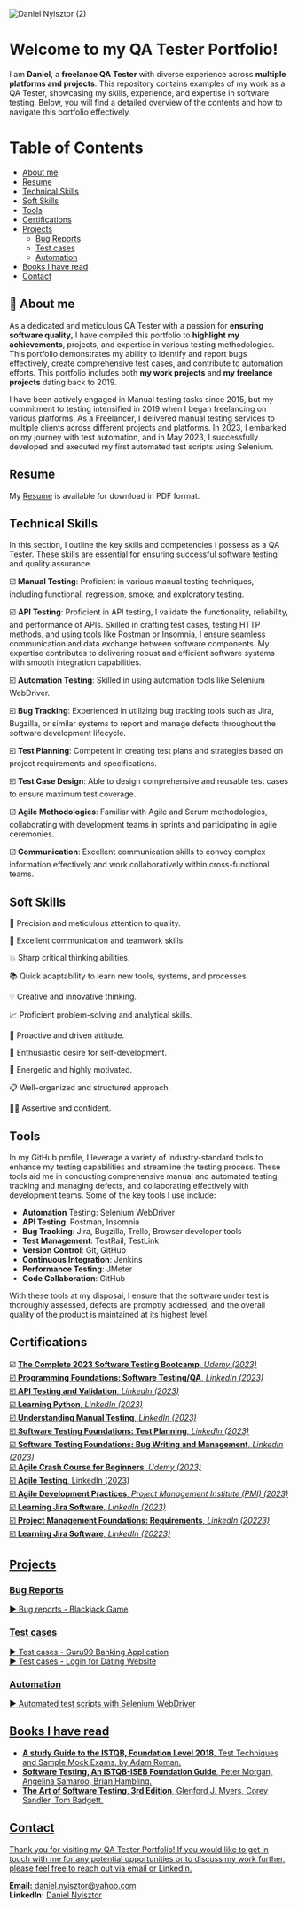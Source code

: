 ![Daniel Nyisztor (2)](https://github.com/danielN91/danielN91/assets/141241895/04189374-a16e-45e3-9ff8-781019d56c61)


# Welcome to my QA Tester Portfolio! 

I am **Daniel**, a **freelance QA Tester** with diverse experience across **multiple platforms and projects**. This repository contains examples of my work as a QA Tester, showcasing my skills, experience, and expertise in software testing. Below, you will find a detailed overview of the contents and how to navigate this portfolio effectively.

# Table of Contents
- [About me](#aboutme)
- [Resume](#resume)
- [Technical Skills](#technical-skills)
- [Soft Skills](#soft-skills)
- [Tools](#tools)
- [Certifications](#certifications)
- [Projects](#projects)
    * [Bug Reports](#bug-reports)
    * [Test cases](#test-cases)
    * [Automation](#automation)
- [Books I have read](#books-i-have-read)
- [Contact](#contact)
  
## <a name="aboutme">:mag_right: About me</a>
As a dedicated and meticulous QA Tester with a passion for **ensuring software quality**, I have compiled this portfolio to **highlight my achievements**, projects, and expertise in various testing methodologies. This portfolio demonstrates my ability to identify and report bugs effectively, create comprehensive test cases, and contribute to automation efforts.
This portfolio includes both **my work projects** and **my freelance projects** dating back to 2019.

I have been actively engaged in Manual testing tasks since 2015, but my commitment to testing intensified in 2019 when I began freelancing on various platforms. As a Freelancer, I delivered manual testing services to multiple clients across different projects and platforms. In 2023, I embarked on my journey with test automation, and in May 2023, I successfully developed and executed my first automated test scripts using Selenium.

## Resume

My [Resume](https://github.com/danielN91/danielN91/files/12241874/Daniel_Nyisztor-QA_Tester.pdf) is available for download in PDF format.

## Technical Skills
In this section, I outline the key skills and competencies I possess as a QA Tester. These skills are essential for ensuring successful software testing and quality assurance.

☑️ __Manual Testing__: Proficient in various manual testing techniques, including functional, regression, smoke, and exploratory testing.

☑️ __API Testing__: Proficient in API testing, I validate the functionality, reliability, and performance of APIs. Skilled in crafting test cases, testing HTTP methods, and using tools like Postman or Insomnia, I ensure seamless communication and data exchange between software components. My expertise contributes to delivering robust and efficient software systems with smooth integration capabilities.

☑️ __Automation Testing__: Skilled in using automation tools like Selenium WebDriver.

☑️ __Bug Tracking__: Experienced in utilizing bug tracking tools such as Jira, Bugzilla, or similar systems to report and manage defects throughout the software development lifecycle.

☑️ __Test Planning__: Competent in creating test plans and strategies based on project requirements and specifications.

☑️ __Test Case Design__: Able to design comprehensive and reusable test cases to ensure maximum test coverage.

☑️ __Agile Methodologies__: Familiar with Agile and Scrum methodologies, collaborating with development teams in sprints and participating in agile ceremonies.

☑️ __Communication__: Excellent communication skills to convey complex information effectively and work collaboratively within cross-functional teams.

## Soft Skills
🔎 Precision and meticulous attention to quality.

🙌 Excellent communication and teamwork skills.

💥 Sharp critical thinking abilities.

📚 Quick adaptability to learn new tools, systems, and processes.

💡 Creative and innovative thinking.

:chart_with_upwards_trend: Proficient problem-solving and analytical skills.

:rocket: Proactive and driven attitude.

🔁 Enthusiastic desire for self-development.

🔋 Energetic and highly motivated.

:clipboard: Well-organized and structured approach.

🙅‍♀️ Assertive and confident.


## Tools

In my GitHub profile, I leverage a variety of industry-standard tools to enhance my testing capabilities and streamline the testing process. These tools aid me in conducting comprehensive manual and automated testing, tracking and managing defects, and collaborating effectively with development teams. Some of the key tools I use include:

* __Automation__ Testing: Selenium WebDriver
* __API Testing__: Postman, Insomnia
* __Bug Tracking__: Jira, Bugzilla, Trello, Browser developer tools
* __Test Management__: TestRail, TestLink
* __Version Control__: Git, GitHub
* __Continuous Integration__: Jenkins
* __Performance Testing__: JMeter
* __Code Collaboration__: GitHub

With these tools at my disposal, I ensure that the software under test is thoroughly assessed, defects are promptly addressed, and the overall quality of the product is maintained at its highest level.

## Certifications
☑️ <a href="https://www.udemy.com/certificate/UC-cfacab60-33e4-406c-8cea-e15243bd9422/" target="_blank"> __The Complete 2023 Software Testing Bootcamp__, _Udemy (2023)_ <br/>
☑️ <a href="https://www.linkedin.com/learning/certificates/862190afa7dd110e8d010c923e5781f8abddd36c8f8c435eb19ae9ab9ac5035d?lipi=urn%3Ali%3Apage%3Ad_flagship3_profile_view_base_certifications_details%3B%2BEsjm6%2BiRw244me2EZbNlA%3D%3D" target="_blank"> __Programming Foundations: Software Testing/QA__, _LinkedIn (2023)_ <br/>
☑️ __API Testing and Validation__, _LinkedIn (2023)_ <br/>
☑️ <a href="https://www.linkedin.com/learning/certificates/912db1c334e6dad08ab5bffbfdf17b432d3ad86715f36690ad7d0b5aa221bdf7?lipi=urn%3Ali%3Apage%3Ad_flagship3_profile_view_base%3BaB7MaXCQQg2u%2Fn6iuXL0tw%3D%3D" target="_blank"> __Learning Python__, _LinkedIn (2023)_ <br/>
☑️ <a href="https://www.linkedin.com/learning/certificates/f90cb59b3b1ecd76ced1be1b18a6468426c9decb594fc2656638470f23624b1a?lipi=urn%3Ali%3Apage%3Ad_flagship3_profile_view_base_certifications_details%3B%2BEsjm6%2BiRw244me2EZbNlA%3D%3D" target="_blank"> __Understanding Manual Testing__, _LinkedIn (2023)_ <br/>
☑️ <a href="https://www.linkedin.com/learning/certificates/9300c6f219efb9a960df2cb37c7bce6d3096eb7f306e7cf2b14bf9cbc574512f?lipi=urn%3Ali%3Apage%3Ad_flagship3_profile_view_base_certifications_details%3B%2BEsjm6%2BiRw244me2EZbNlA%3D%3D" target="_blank"> __Software Testing Foundations: Test Planning__, _LinkedIn (2023)_ <br/>
☑️ <a href="https://www.linkedin.com/learning/certificates/609b24292e4e15a925ca3beb983e23ca3f7d31a38d5afdf3a2185eee35faaf01?lipi=urn%3Ali%3Apage%3Ad_flagship3_profile_view_base_certifications_details%3B%2BEsjm6%2BiRw244me2EZbNlA%3D%3D" target="_blank"> __Software Testing Foundations: Bug Writing and Management__, _LinkedIn (2023)_ <br/>
☑️ <a href="https://www.udemy.com/certificate/UC-fcae2430-9f17-4cb3-bf94-bd7dc50ee18c" target="_blank"> __Agile Crash Course for Beginners__, _Udemy (2023)_ <br/>
☑️ <a href="https://www.linkedin.com/learning/certificates/de24a0751bfef26c2f04039440f40ebce92ec9ec6ac1b0341de9ec85e866f9a4?lipi=urn%3Ali%3Apage%3Ad_flagship3_profile_view_base_certifications_details%3B%2BEsjm6%2BiRw244me2EZbNlA%3D%3D" target="_blank"> __Agile Testing__, LinkedIn (2023) <br/>
☑️ <a href="https://www.linkedin.com/learning/certificates/21b4ac08d3c18ae90bb5df087beaae18c35c1ecfaf2b0838bcb4e361a32b1861?lipi=urn%3Ali%3Apage%3Ad_flagship3_profile_view_base_certifications_details%3B%2BEsjm6%2BiRw244me2EZbNlA%3D%3D" target="_blank"> __Agile Development Practices__, _Project Management Institute (PMI) (2023)_ <br/>
☑️ <a href="https://www.linkedin.com/learning/certificates/8f6483d721aa3375e66c3484924c3481354dd3f45accca4100763786fcb72b01" target="_blank"> __Learning Jira Software__, _LinkedIn (2023)_ <br/>
☑️ <a href="https://www.linkedin.com/learning/certificates/4daceba356764160d9171110ba6b1faec0c85242850ac4e9fc7e230d5dd01ec4?lipi=urn%3Ali%3Apage%3Ad_flagship3_profile_view_base_certifications_details%3B%2BEsjm6%2BiRw244me2EZbNlA%3D%3D" target="_blank"> __Project Management Foundations: Requirements__, _LinkedIn (20223)_ <br/>
☑️ <a href="https://www.linkedin.com/learning/certificates/8f6483d721aa3375e66c3484924c3481354dd3f45accca4100763786fcb72b01?lipi=urn%3Ali%3Apage%3Ad_flagship3_profile_view_base_certifications_details%3B%2BEsjm6%2BiRw244me2EZbNlA%3D%3D" target="_blank"> __Learning Jira Software__, _LinkedIn (20223)_ <br/>

## Projects

### Bug Reports
:arrow_forward: <a href="https://github.com/danielN91/danielN91/files/12242516/BugReporting_BlackjackGame.xlsx" target="_blank"> Bug reports - Blackjack Game <br/> 


### Test cases
:arrow_forward: <a href="https://github.com/danielN91/danielN91/files/12242127/test.scenario.gurr99.banking.app.xlsx" target="_blank"> Test cases - Guru99 Banking Application <br/> 
:arrow_forward: <a href="https://github.com/danielN91/danielN91/files/12242393/TestCases_LoginWebsite.xlsx" target="_blank"> Test cases - Login for Dating Website <br/> 

### Automation
:arrow_forward: <a href="https://github.com/danielN91/danielN91/assets/141241895/6c0d9ba2-1a4e-48c6-bf98-e42423dd79a6" target="_blank"> Automated test scripts with Selenium WebDriver <br/> 

## Books I have read
* __A study Guide to the ISTQB, Foundation Level 2018__, Test Techniques and Sample Mock Exams, by Adam Roman.
* __Software Testing, An ISTQB-ISEB Foundation Guide__, Peter Morgan, Angelina Samaroo, Brian Hambling.
* __The Art of Software Testing, 3rd Edition__, Glenford J. Myers, Corey Sandler, Tom Badgett.


## Contact
Thank you for visiting my QA Tester Portfolio! If you would like to get in touch with me for any potential opportunities or to discuss my work further, please feel free to reach out via email or LinkedIn.

__Email:__ daniel.nyisztor@yahoo.com <br/>
__LinkedIn:__ [Daniel Nyisztor](https://www.linkedin.com/in/daniel-nyisztor91/)



